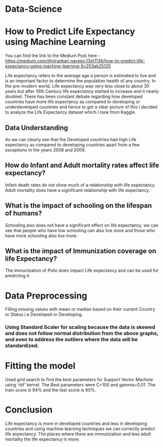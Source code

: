 # Data-Science
# How to Predict Life Expectancy using Machine Learning
You can find the link to the Medium Post here - https://medium.com/@nirankari.naveen.13et1136/how-to-predict-life-expectancy-using-machine-learning-5c253ab25125

Life expectancy refers to the average age a person is estimated to live and is an important factor to determine the population health of any country. In the pre-modern world, Life expectancy was very less close to about 30 years but after 19th Century life expectancy started to increase and it nearly doubled. There has been constant debate regarding how developed countries have more life expectancy as compared to developing or underdeveloped countries and hence to get a clear picture of this I decided to analyze the Life Expectancy dataset which I took from Kaggle.

## Data Understanding
As we can clearly see that the Developed countries had high Life expectancy as compared to developing countries apart from a few exceptions in the years 2008 and 2009.

## How do Infant and Adult mortality rates affect life expectancy?
Infant death rates do not show much of a relationship with life expectancy. Adult mortality does have a significant relationship with life expectancy.

## What is the impact of schooling on the lifespan of humans?
Schooling also does not have a significant effect on life expectancy, we can see that people who have low schooling can also live more and those who have more schooling also live more.

## What is the impact of Immunization coverage on life Expectancy?
The immunization of Polio does impact Life expectancy and can be used for predicting it.

# Data Preprocessing
Filling missing values with mean or median based on their current Country or Status i.e Developed or Developing.

### Using Standard Scaler for scaling because the data is skewed and does not follow normal distribution from the above graphs, and even to address the outliers where the data will be standardized.

# Fitting the model
Used grid search to find the best parameters for Support Vector Machine using ‘rbf’ kernel. The Best parameters were C=100 and gamma=0.01. The train score is 94% and the test score is 90%.

# Conclusion
Life expectancy is more in developed countries and less in developing countries and using machine learning techniques we can correctly predict life expectancy. The places where there are immunization and less adult mortality the life expectancy is more.
